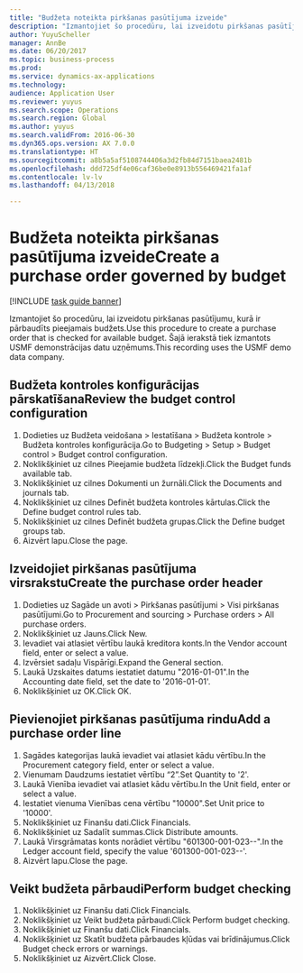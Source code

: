 ```yaml
--- 
title: "Budžeta noteikta pirkšanas pasūtījuma izveide"
description: "Izmantojiet šo procedūru, lai izveidotu pirkšanas pasūtījumu, kurā ir pārbaudīts pieejamais budžets."
author: YuyuScheller
manager: AnnBe
ms.date: 06/20/2017
ms.topic: business-process
ms.prod: 
ms.service: dynamics-ax-applications
ms.technology: 
audience: Application User
ms.reviewer: yuyus
ms.search.scope: Operations
ms.search.region: Global
ms.author: yuyus
ms.search.validFrom: 2016-06-30
ms.dyn365.ops.version: AX 7.0.0
ms.translationtype: HT
ms.sourcegitcommit: a8b5a5af5108744406a3d2fb84d7151baea2481b
ms.openlocfilehash: ddd725df4e06caf36be0e8913b556469421fa1af
ms.contentlocale: lv-lv
ms.lasthandoff: 04/13/2018

---
```

# <a name="create-a-purchase-order-governed-by-budget"></a><span data-ttu-id="ae243-103">Budžeta noteikta pirkšanas pasūtījuma izveide</span><span class="sxs-lookup"><span data-stu-id="ae243-103">Create a purchase order governed by budget</span></span>

[!INCLUDE [task guide banner](../../includes/task-guide-banner.md)]

<span data-ttu-id="ae243-104">Izmantojiet šo procedūru, lai izveidotu pirkšanas pasūtījumu, kurā ir pārbaudīts pieejamais budžets.</span><span class="sxs-lookup"><span data-stu-id="ae243-104">Use this procedure to create a purchase order that is checked for available budget.</span></span> <span data-ttu-id="ae243-105">Šajā ierakstā tiek izmantots USMF demonstrācijas datu uzņēmums.</span><span class="sxs-lookup"><span data-stu-id="ae243-105">This recording uses the USMF demo data company.</span></span>


## <a name="review-the-budget-control-configuration"></a><span data-ttu-id="ae243-106">Budžeta kontroles konfigurācijas pārskatīšana</span><span class="sxs-lookup"><span data-stu-id="ae243-106">Review the budget control configuration</span></span>
1. <span data-ttu-id="ae243-107">Dodieties uz Budžeta veidošana > Iestatīšana > Budžeta kontrole > Budžeta kontroles konfigurācija.</span><span class="sxs-lookup"><span data-stu-id="ae243-107">Go to Budgeting > Setup > Budget control > Budget control configuration.</span></span>
2. <span data-ttu-id="ae243-108">Noklikšķiniet uz cilnes Pieejamie budžeta līdzekļi.</span><span class="sxs-lookup"><span data-stu-id="ae243-108">Click the Budget funds available tab.</span></span>
3. <span data-ttu-id="ae243-109">Noklikšķiniet uz cilnes Dokumenti un žurnāli.</span><span class="sxs-lookup"><span data-stu-id="ae243-109">Click the Documents and journals tab.</span></span>
4. <span data-ttu-id="ae243-110">Noklikšķiniet uz cilnes Definēt budžeta kontroles kārtulas.</span><span class="sxs-lookup"><span data-stu-id="ae243-110">Click the Define budget control rules tab.</span></span>
5. <span data-ttu-id="ae243-111">Noklikšķiniet uz cilnes Definēt budžeta grupas.</span><span class="sxs-lookup"><span data-stu-id="ae243-111">Click the Define budget groups tab.</span></span>
6. <span data-ttu-id="ae243-112">Aizvērt lapu.</span><span class="sxs-lookup"><span data-stu-id="ae243-112">Close the page.</span></span>

## <a name="create-the-purchase-order-header"></a><span data-ttu-id="ae243-113">Izveidojiet pirkšanas pasūtījuma virsrakstu</span><span class="sxs-lookup"><span data-stu-id="ae243-113">Create the purchase order header</span></span>
1. <span data-ttu-id="ae243-114">Dodieties uz Sagāde un avoti > Pirkšanas pasūtījumi > Visi pirkšanas pasūtījumi.</span><span class="sxs-lookup"><span data-stu-id="ae243-114">Go to Procurement and sourcing > Purchase orders > All purchase orders.</span></span>
2. <span data-ttu-id="ae243-115">Noklikšķiniet uz Jauns.</span><span class="sxs-lookup"><span data-stu-id="ae243-115">Click New.</span></span>
3. <span data-ttu-id="ae243-116">Ievadiet vai atlasiet vērtību laukā kreditora konts.</span><span class="sxs-lookup"><span data-stu-id="ae243-116">In the Vendor account field, enter or select a value.</span></span>
4. <span data-ttu-id="ae243-117">Izvērsiet sadaļu Vispārīgi.</span><span class="sxs-lookup"><span data-stu-id="ae243-117">Expand the General section.</span></span>
5. <span data-ttu-id="ae243-118">Laukā Uzskaites datums iestatiet datumu "2016-01-01".</span><span class="sxs-lookup"><span data-stu-id="ae243-118">In the Accounting date field, set the date to '2016-01-01'.</span></span>
6. <span data-ttu-id="ae243-119">Noklikšķiniet uz OK.</span><span class="sxs-lookup"><span data-stu-id="ae243-119">Click OK.</span></span>

## <a name="add-a-purchase-order-line"></a><span data-ttu-id="ae243-120">Pievienojiet pirkšanas pasūtījuma rindu</span><span class="sxs-lookup"><span data-stu-id="ae243-120">Add a purchase order line</span></span>
1. <span data-ttu-id="ae243-121">Sagādes kategorijas laukā ievadiet vai atlasiet kādu vērtību.</span><span class="sxs-lookup"><span data-stu-id="ae243-121">In the Procurement category field, enter or select a value.</span></span>
2. <span data-ttu-id="ae243-122">Vienumam Daudzums iestatiet vērtību “2”.</span><span class="sxs-lookup"><span data-stu-id="ae243-122">Set Quantity to '2'.</span></span>
3. <span data-ttu-id="ae243-123">Laukā Vienība ievadiet vai atlasiet kādu vērtību.</span><span class="sxs-lookup"><span data-stu-id="ae243-123">In the Unit field, enter or select a value.</span></span>
4. <span data-ttu-id="ae243-124">Iestatiet vienuma Vienības cena vērtību "10000".</span><span class="sxs-lookup"><span data-stu-id="ae243-124">Set Unit price to '10000'.</span></span>
5. <span data-ttu-id="ae243-125">Noklikšķiniet uz Finanšu dati.</span><span class="sxs-lookup"><span data-stu-id="ae243-125">Click Financials.</span></span>
6. <span data-ttu-id="ae243-126">Noklikšķiniet uz Sadalīt summas.</span><span class="sxs-lookup"><span data-stu-id="ae243-126">Click Distribute amounts.</span></span>
7. <span data-ttu-id="ae243-127">Laukā Virsgrāmatas konts norādiet vērtību "601300-001-023--".</span><span class="sxs-lookup"><span data-stu-id="ae243-127">In the Ledger account field, specify the value '601300-001-023--'.</span></span>
8. <span data-ttu-id="ae243-128">Aizvērt lapu.</span><span class="sxs-lookup"><span data-stu-id="ae243-128">Close the page.</span></span>

## <a name="perform-budget-checking"></a><span data-ttu-id="ae243-129">Veikt budžeta pārbaudi</span><span class="sxs-lookup"><span data-stu-id="ae243-129">Perform budget checking</span></span>
1. <span data-ttu-id="ae243-130">Noklikšķiniet uz Finanšu dati.</span><span class="sxs-lookup"><span data-stu-id="ae243-130">Click Financials.</span></span>
2. <span data-ttu-id="ae243-131">Noklikšķiniet uz Veikt budžeta pārbaudi.</span><span class="sxs-lookup"><span data-stu-id="ae243-131">Click Perform budget checking.</span></span>
3. <span data-ttu-id="ae243-132">Noklikšķiniet uz Finanšu dati.</span><span class="sxs-lookup"><span data-stu-id="ae243-132">Click Financials.</span></span>
4. <span data-ttu-id="ae243-133">Noklikšķiniet uz Skatīt budžeta pārbaudes kļūdas vai brīdinājumus.</span><span class="sxs-lookup"><span data-stu-id="ae243-133">Click Budget check errors or warnings.</span></span>
5. <span data-ttu-id="ae243-134">Noklikšķiniet uz Aizvērt.</span><span class="sxs-lookup"><span data-stu-id="ae243-134">Click Close.</span></span>


